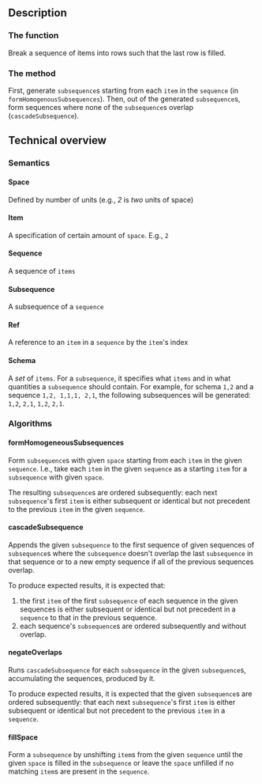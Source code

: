## Description
### The function
Break a sequence of items into rows such that the last row is filled.

### The method
First, generate `subsequence`s starting from each `item` in the `sequence` (in `formHomogenousSubsequences`). Then, out of the generated `subsequence`s, form sequences where none of the `subsequence`s overlap (`cascadeSubsequence`).

## Technical overview
### Semantics
#### Space
Defined by number of units (e.g., *2* is *two* units of space)

#### Item
A specification of certain amount of `space`. E.g., `2`

#### Sequence
A sequence of `items`

#### Subsequence
A subsequence of a `sequence`

#### Ref
A reference to an `item` in a `sequence` by the `item`'s index

#### Schema
A *set* of `items`. For a `subsequence`, it specifies what `items` and in what quantities a `subsequence` should contain.
For example, for schema `1,2` and a sequence `1,2, 1,1,1, 2,1`, the following subsequences will be generated:
`1,2`, `2,1`, `1,2`, `2,1`.

### Algorithms
#### formHomogeneousSubsequences
Form `subsequence`s with given `space` starting from each `item` in the given `sequence`. I.e., take each `item` in the given `sequence` as a starting `item` for a `subsequence` with given `space`. 

The resulting `subsequence`s are ordered subsequently: each next `subsequence`'s first `item` is either subsequent or identical but not precedent to the previous `item` in the given `sequence`.

#### cascadeSubsequence
Appends the given `subsequence` to the first sequence of given sequences of `subsequence`s where the `subsequence` doesn't overlap the last `subsequence` in that sequence or to a new empty sequence if all of the previous sequences overlap.

To produce expected results, it is expected that:
1. the first `item` of the first `subsequence` of each sequence in the given sequences is either subsequent or identical but not precedent in a `sequence` to that in the previous sequence.
2. each sequence's `subsequence`s are ordered subsequently and without overlap.

#### negateOverlaps
Runs `cascadeSubsequence` for each `subsequence` in the given `subsequence`s, accumulating the sequences, produced by it.

To produce expected results, it is expected that the given `subsequence`s are ordered subsequently: that each next `subsequence`'s first `item` is either subsequent or identical but not precedent to the previous `item` in a `sequence`.

#### fillSpace
Form a `subsequence` by unshifting `item`s from the given `sequence` until the given `space` is filled in the `subsequence` or leave the `space` unfilled if no matching `item`s are present in the `sequence`.